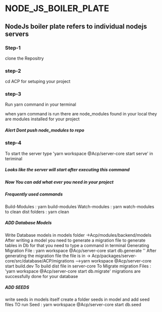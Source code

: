 # NODE_JS_BOILER_PLATE

## NodeJs boiler plate refers to individual nodejs servers

### Step-1
clone the Repositry

### step-2
cd ACP 
for setuping your project

### step-3 
Run yarn command in your terminal

when yarn command is run there are node_modules found in your local they are modules installed for your project
##### Alert Dont push node_modules to repo

### step-4
To start the server type 'yarn workspace @Acp/server-core start serve' in teriminal

##### Looks like the server will start after executing this command


##### Now You can add what ever you need in your project 

##### Frequently used commands
Build-Modules : yarn build-modules
Watch-modules : yarn watch-modules
to clean dist folders  : yarn clean

##### ADD Database Models
Write Database models in models folder ->Acp/modules/backend/models
After writing a model you need to generate a migration file to generate tables in Db for that you need to type a command in terminal
Generating Migration File : yarn workspace @Acp/server-core start db.generate '<nameOfGenatatingFile>'
After generating the migration file the file is in -> Acp/packages/server-core/src/database/ACP/migrations
-->yarn workspace @Acp/server-core start build.dev
To build dist file in server-core
To Migrate migration Files : 'yarn workspace @Acp/server-core start db.migrate'
migrations are successfully done for your database


##### ADD SEEDS
write seeds in models itself create a folder seeds in model and add seed files
TO run Seed : yarn workspace @Acp/server-core start db.seed


 




